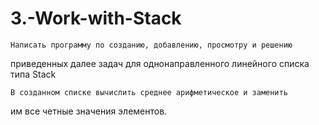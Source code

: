# 3.-Work-with-Stack

    Написать программу по созданию, добавлению, просмотру и решению
приведенных далее задач для однонаправленного линейного списка типа Stack

    В созданном списке вычислить среднее арифметическое и заменить
им все четные значения элементов.